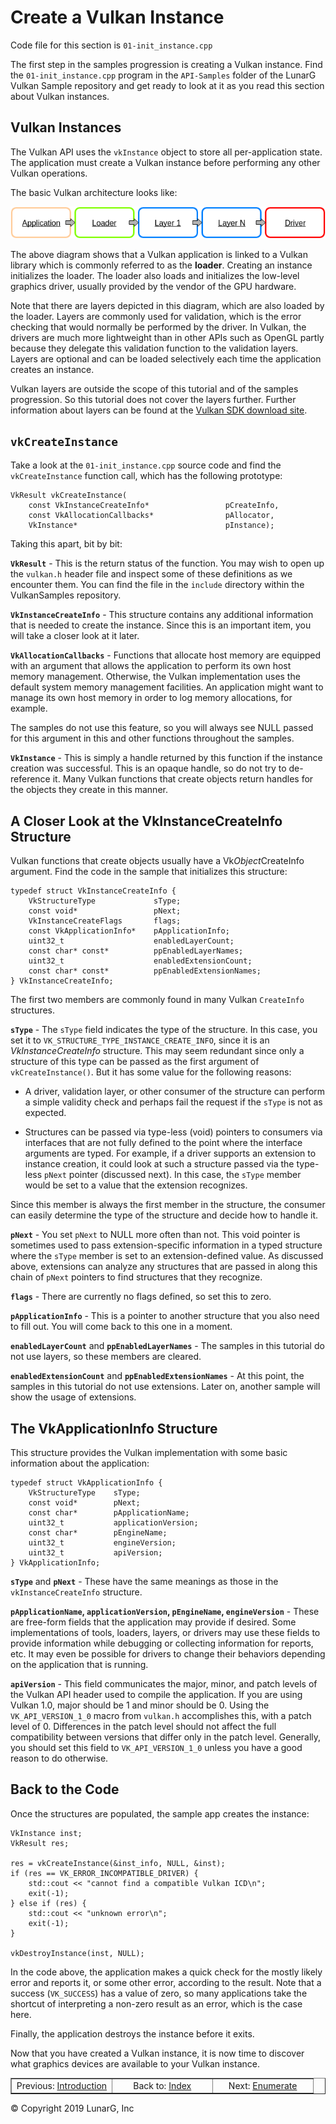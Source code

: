 # Create a Vulkan Instance

<link href="../css/lg_stylesheet.css" rel="stylesheet"></link>

Code file for this section is `01-init_instance.cpp`

The first step in the samples progression is creating a
Vulkan instance.
Find the `01-init_instance.cpp` program in the `API-Samples` folder
of the LunarG Vulkan Sample repository and get ready to look
at it as you read this section about Vulkan instances.

## Vulkan Instances

The Vulkan API uses the `vkInstance` object to store all
per-application state.
The application must create a Vulkan instance
before performing any other Vulkan operations.

The basic Vulkan architecture looks like:

![Basic App Loader](../images/BasicAppLoader.png)

The above diagram shows that a Vulkan application is
linked to a Vulkan library which is commonly referred to
as the **loader**.
Creating an instance initializes the loader.
The loader also loads and initializes the
low-level graphics driver,
usually provided by the vendor of the GPU hardware.

Note that there are layers depicted in this diagram,
which are also loaded by the loader.
Layers are commonly used for validation, which is the error
checking that would normally be performed by the driver.
In Vulkan, the drivers are much more lightweight than in
other APIs such as OpenGL partly because they delegate this
validation function to the validation layers.
Layers are optional and can be loaded selectively each
time the application creates an instance.

Vulkan layers are outside the scope of this tutorial
and of the samples progression.
So this tutorial does not cover the layers further.
Further information about layers can be found at the
<a href="https://vulkan.lunarg.com" target="_blank">Vulkan SDK download site</a>.

## `vkCreateInstance`

Take a look at the `01-init_instance.cpp` source code and find the
`vkCreateInstance` function call, which has the following
prototype:

    VkResult vkCreateInstance(
        const VkInstanceCreateInfo*                 pCreateInfo,
        const VkAllocationCallbacks*                pAllocator,
        VkInstance*                                 pInstance);

Taking this apart, bit by bit:

**`VkResult`** -
This is the return status of the function.
You may wish to open up the `vulkan.h` header file and
inspect some of these definitions as we encounter them.
You can find the file in the `include` directory within the
VulkanSamples repository.

**`VkInstanceCreateInfo`** -
This structure contains any additional information that is
needed to create the instance.
Since this is an important item, you will take a closer look at it later.

**`VkAllocationCallbacks`** -
Functions that allocate host memory are equipped with an argument that
allows the application to perform its own host memory management.
Otherwise, the Vulkan implementation uses the default system
memory management facilities.
An application might want to manage its own host memory
in order to log memory allocations, for example.

The samples do not use this feature, so you will always see NULL passed
for this argument in this and other functions throughout the samples.

**`VkInstance`** -
This is simply a handle returned by this function if the instance
creation was successful.
This is an opaque handle, so do not try to de-reference it.
Many Vulkan functions that create objects return handles for the
objects they create in this manner.

## A Closer Look at the VkInstanceCreateInfo Structure

Vulkan functions that create objects usually have a Vk*Object*CreateInfo
argument.
Find the code in the sample that initializes this structure:

    typedef struct VkInstanceCreateInfo {
        VkStructureType             sType;
        const void*                 pNext;
        VkInstanceCreateFlags       flags;
        const VkApplicationInfo*    pApplicationInfo;
        uint32_t                    enabledLayerCount;
        const char* const*          ppEnabledLayerNames;
        uint32_t                    enabledExtensionCount;
        const char* const*          ppEnabledExtensionNames;
    } VkInstanceCreateInfo;

The first two members are commonly found in many Vulkan `CreateInfo` structures.

**`sType`** -
The `sType` field indicates the type of the structure.
In this case, you set it to `VK_STRUCTURE_TYPE_INSTANCE_CREATE_INFO`,
since it is an *VkInstanceCreateInfo* structure.
This may seem redundant since only a structure of this type can be
passed as the first argument of `vkCreateInstance()`.
But it has some value for the following reasons:

* A driver, validation layer, or other consumer of the structure can perform a simple validity
check and perhaps fail the request if the `sType` is not as expected.

* Structures can be passed via type-less (void) pointers to consumers
via interfaces that are not fully defined to the point where the
interface arguments are typed.  For example, if a driver supports an extension to
instance creation, it could look at such a structure passed via
the type-less `pNext` pointer (discussed next).  In this case, the `sType`
member would be set to a value that the extension recognizes.

Since this member is always the first member in the structure, the
consumer can easily determine the type of the structure and decide
how to handle it.

**`pNext`** -
You set `pNext` to NULL more often than not.
This void pointer is sometimes used to pass extension-specific
information in a typed structure where the `sType` member
is set to an extension-defined value.
As discussed above, extensions can analyze any structures that are passed in
along this chain of `pNext` pointers to find structures that they
recognize.

**`flags`** -
There are currently no flags defined, so set this to zero.

**`pApplicationInfo`** -
This is a pointer to another structure that you also need to fill out.
You will come back to this one in a moment.

**`enabledLayerCount`** and **`ppEnabledLayerNames`** -
The samples in this tutorial do not use layers, so these members are cleared.

**`enabledExtensionCount`** and **`ppEnabledExtensionNames`** -
At this point, the samples in this tutorial do not use extensions.
Later on, another sample will show the usage of extensions.

## The VkApplicationInfo Structure

This structure provides the Vulkan implementation with some
basic information about the application:

    typedef struct VkApplicationInfo {
        VkStructureType    sType;
        const void*        pNext;
        const char*        pApplicationName;
        uint32_t           applicationVersion;
        const char*        pEngineName;
        uint32_t           engineVersion;
        uint32_t           apiVersion;
    } VkApplicationInfo;

**`sType`** and **`pNext`** -
These have the same meanings as those in the `vkInstanceCreateInfo` structure.

**`pApplicationName`, `applicationVersion`, `pEngineName`, `engineVersion`** -
These are free-form fields that the application may provide if desired.
Some implementations of tools, loaders, layers, or drivers may
use these fields to provide information while debugging or collecting
information for reports, etc.
It may even be possible for drivers to change their behaviors depending
on the application that is running.

**`apiVersion`** -
This field communicates the major, minor, and patch levels of the
Vulkan API header used to compile the application.
If you are using Vulkan 1.0, major should be 1 and minor should be 0.
Using the `VK_API_VERSION_1_0` macro from `vulkan.h` accomplishes this,
with a patch level of 0.
Differences in the patch level should not affect the full compatibility
between versions that differ only in the patch level.
Generally, you should set this field to `VK_API_VERSION_1_0` unless
you have a good reason to do otherwise.

## Back to the Code

Once the structures are populated, the sample app creates the instance:

    VkInstance inst;
    VkResult res;

    res = vkCreateInstance(&inst_info, NULL, &inst);
    if (res == VK_ERROR_INCOMPATIBLE_DRIVER) {
        std::cout << "cannot find a compatible Vulkan ICD\n";
        exit(-1);
    } else if (res) {
        std::cout << "unknown error\n";
        exit(-1);
    }

    vkDestroyInstance(inst, NULL);

In the code above, the application makes a quick check for the mostly likely error
and reports it, or some other error, according to the result.
Note that a success (`VK_SUCCESS`) has a value of zero,
so many applications take the shortcut of interpreting
a non-zero result as an error, which is the case here.

Finally, the application destroys the instance before it exits.

Now that you have created a Vulkan instance, it is now time to discover what graphics
devices are available to your Vulkan instance.

<table border="1" width="100%">
    <tr>
        <td align="center" width="33%">Previous: <a href="00-intro.html" title="Prev">Introduction</a></td>
        <td align="center" width="33%">Back to: <a href="index.html" title="Index">Index</a></td>
        <td align="center" width="33%">Next: <a href="02-enumerate_devices.html" title="Next">Enumerate</a></td>
    </tr>
</table>
<footer>&copy; Copyright 2019 LunarG, Inc</footer>
